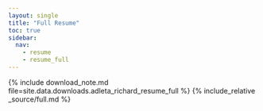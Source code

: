 ```yaml
---
layout: single
title: "Full Resume"
toc: true
sidebar:
  nav:
    - resume
    - resume_full
---
```


{% include download_note.md file=site.data.downloads.adleta_richard_resume_full %}
{% include_relative _source/full.md %}
